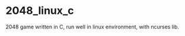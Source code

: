 2048_linux_c
============

2048 game written in C, run well in linux environment, with ncurses lib.
